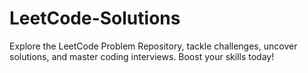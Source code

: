 # LeetCode-Solutions
Explore the LeetCode Problem Repository, tackle challenges, uncover solutions, and master coding interviews. Boost your skills today!
